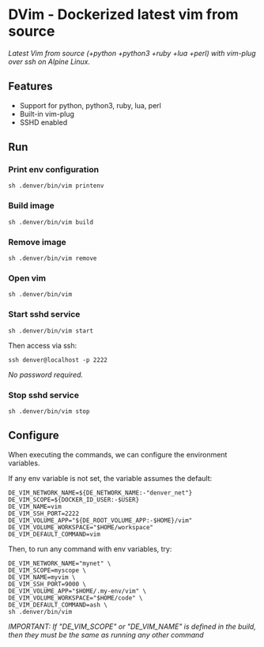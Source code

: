# DVim - Dockerized latest vim from source

_Latest Vim from source (+python +python3 +ruby +lua +perl) with vim-plug over ssh on Alpine Linux._

## Features

- Support for python, python3, ruby, lua, perl
- Built-in vim-plug
- SSHD enabled

## Run

### Print env configuration

```shell
sh .denver/bin/vim printenv
```

### Build image

```shell
sh .denver/bin/vim build
```

### Remove image

```shell
sh .denver/bin/vim remove
```

### Open vim

```shell
sh .denver/bin/vim
```

### Start sshd service

```shell
sh .denver/bin/vim start
```

Then access via ssh:

```shell
ssh denver@localhost -p 2222
```

_No password required._

### Stop sshd service

```shell
sh .denver/bin/vim stop
```

## Configure

When executing the commands, we can configure the environment variables.

If any env variable is not set, the variable assumes the default:

```shell
DE_VIM_NETWORK_NAME=${DE_NETWORK_NAME:-"denver_net"}
DE_VIM_SCOPE=${DOCKER_ID_USER:-$USER}
DE_VIM_NAME=vim
DE_VIM_SSH_PORT=2222
DE_VIM_VOLUME_APP="${DE_ROOT_VOLUME_APP:-$HOME}/vim"
DE_VIM_VOLUME_WORKSPACE="$HOME/workspace"
DE_VIM_DEFAULT_COMMAND=vim
```

Then, to run any command with env variables, try:

```shell
DE_VIM_NETWORK_NAME="mynet" \
DE_VIM_SCOPE=myscope \
DE_VIM_NAME=myvim \
DE_VIM_SSH_PORT=9000 \
DE_VIM_VOLUME_APP="$HOME/.my-env/vim" \
DE_VIM_VOLUME_WORKSPACE="$HOME/code" \
DE_VIM_DEFAULT_COMMAND=ash \
sh .denver/bin/vim
```

*IMPORTANT: If "DE_VIM_SCOPE" or "DE_VIM_NAME" is defined
in the build, then they must be the same as running any other command*
